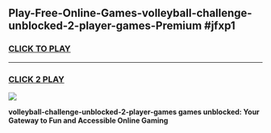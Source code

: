 
## Play-Free-Online-Games-volleyball-challenge-unblocked-2-player-games-Premium #jfxp1
<h3>
<a href="https://premium.freeplayer.one?title=volleyball-challenge-unblocked-2-player-games&ref=8M">CLICK TO PLAY</a></h3>
<hr>

<h3>
<a href="https://premium.freeplayer.one?title=volleyball-challenge-unblocked-2-player-games&ref=8M">CLICK 2 PLAY</a>
  
</h3>

<a href="https://premium.freeplayer.one?title=volleyball-challenge-unblocked-2-player-games&ref=8M"><img src="https://clearcache.store/games.png"></a>


**volleyball-challenge-unblocked-2-player-games games unblocked: Your Gateway to Fun and Accessible Online Gaming**
